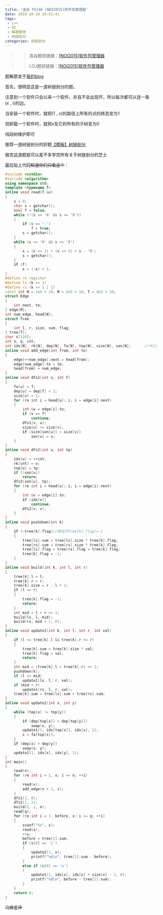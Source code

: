 ```yaml
---
title: '洛谷 P2146 [NOI2015]软件包管理器'
date: 2019-10-24 20:51:41
tags:
 - c++
 - OI
 - 解题报告
 - 树链剖分
categories: 树链剖分
---
```


>> 洛谷题目链接：[[NOI2015]软件包管理器](https://www.luogu.org/problem/P2146)

>> $LOJ$题目链接：[[NOI2015]软件包管理器](https://loj.ac/problem/2130)

题解原发于[我的blog](https://wangjunrui.netlify.com/2019/10/24/%E6%B4%9B%E8%B0%B7-p2146-noi2015-%E8%BD%AF%E4%BB%B6%E5%8C%85%E7%AE%A1%E7%90%86%E5%99%A8/)

首先，很明显这是一道树链剖分的题。

注意到一个软件只会以来一个软件，并且不会出现环，所以每次都可以连一条$(x\ ,\ i)$的边。



当安装一个软件时，就把$(1\ ,\ x)$的路径上所有的点的转态变为$1$

但卸载一个软件时，就把$x$及它的所有的子树变为$0$

线段树维护即可

推荐一道树链剖分的好题[【模板】树链剖分](https://www.luogu.org/problem/P3384)

做完这道题就可以差不多学完所有关于树链剖分的芝士

最后贴上代码~~知道你们只看这个~~：
```cpp
#include <cstdio>
#include <algorithm>
using namespace std;
template <typename T>
inline void read(T &x)
{
	x = 0;
	char s = getchar();
	bool f = false;
	while (!(s >= '0' && s <= '9'))
	{
		if (s == '-')
			f = true;
		s = getchar();
	}
	while (s >= '0' && s <= '9')
	{
		x = (x << 1) + (x << 3) + s - '0';
		s = getchar();
	}
	if (f)
		x = (~x) + 1;
}
#define re register
#define ls (k << 1)
#define rs (k << 1 | 1)
const int N = 1e5 + 10, M = 2e5 + 10, T = 4e5 + 10;
struct Edge
{
	int next, to;
} edge[M];
int num_edge, head[N];
struct Tree
{
	int l, r, size, sum, flag;
} tree[T];
char s[110];
int n, q, cnt;
int idx[N], rk[N], dep[N], fa[N], top[N], size[N], son[N];		//rk[i]其实并没有什么用这只是我的习惯 
inline void add_edge(int from, int to)
{
	edge[++num_edge].next = head[from];
	edge[num_edge].to = to;
	head[from] = num_edge;
}
inline void dfs1(int u, int f)
{
	fa[u] = f;
	dep[u] = dep[f] + 1;
	size[u] = 1;
	for (re int i = head[u]; i; i = edge[i].next)
	{
		int &v = edge[i].to;
		if (v == f)
			continue;
		dfs1(v, u);
		size[u] += size[v];
		if (size[son[u]] < size[v])
			son[u] = v;
	}
}
inline void dfs2(int u, int tp)
{
	idx[u] = ++cnt;
	rk[cnt] = u;
	top[u] = tp;
	if (!son[u])
		return;
	dfs2(son[u], tp);
	for (re int i = head[u]; i; i = edge[i].next)
	{
		int &v = edge[i].to;
		if (idx[v])
			continue;
		dfs2(v, v);
	}
}
inline void pushdown(int k)
{
	if (~tree[k].flag)//相当于tree[k].flag!=-1 
	{
		tree[ls].sum = tree[ls].size * tree[k].flag;
		tree[rs].sum = tree[rs].size * tree[k].flag;
		tree[ls].flag = tree[rs].flag = tree[k].flag;
		tree[k].flag = -1;
	}
}
inline void build(int k, int l, int r)
{
	tree[k].l = l;
	tree[k].r = r;
	tree[k].size = r - l + 1;
	if (l == r)
	{
		tree[k].flag = -1;
		return;
	}
	int mid = l + r >> 1;
	build(ls, l, mid);
	build(rs, mid + 1, r);
}
inline void update1(int k, int l, int r, int val)
{
	if (l <= tree[k].l && tree[k].r <= r)
	{
		tree[k].sum = tree[k].size * val;
		tree[k].flag = val;
		return;
	}
	int mid = (tree[k].l + tree[k].r) >> 1;
	pushdown(k);
	if (l <= mid)
		update1(ls, l, r, val);
	if (mid < r)
		update1(rs, l, r, val);
	tree[k].sum = tree[ls].sum + tree[rs].sum;
}
inline void update2(int x, int y)
{
	while (top[x] != top[y])
	{
		if (dep[top[x]] < dep[top[y]])
			swap(x, y);
		update1(1, idx[top[x]], idx[x], 1);
		x = fa[top[x]];
	}
	if (dep[x] > dep[y])
		swap(x, y);
	update1(1, idx[x], idx[y], 1);
}
int main()
{
	read(n);
	for (re int i = 2, x; i <= n; ++i)
	{
		read(x);
		add_edge(x + 1, i);
	}
	dfs1(1, 0);
	dfs2(1, 1);
	build(1, 1, n);
	read(q);
	for (re int i = 1, before, x; i <= q; ++i)
	{
		scanf("%s", s);
		read(x);
		++x;
		before = tree[1].sum;
		if (s[0] == 'i')
		{
			update2(1, x);
			printf("%d\n", tree[1].sum - before);
		}
		else if (s[0] == 'u')
		{
			update1(1, idx[x], idx[x] + size[x] - 1, 0);
			printf("%d\n", before - tree[1].sum);
		}
	}
	return 0;
}
```
~~马蜂差评~~

